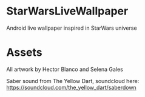 StarWarsLiveWallpaper
=====================

Android live wallpaper inspired in StarWars universe

Assets
======

All artwork by Hector Blanco and Selena Gales

Saber sound from The Yellow Dart, soundcloud here:
https://soundcloud.com/the_yellow_dart/saberdown
